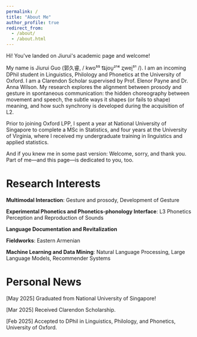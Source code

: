 ```yaml
---
permalink: /
title: "About Me"
author_profile: true
redirect_from: 
  - /about/
  - /about.html
---
```


Hi! You've landed on Jiurui's academic page and welcome!

My name is Jiurui Guo (郭久睿, / kwo⁵⁵ t͡ɕjou̯²¹⁴ ʐwei̯⁵¹ /). I am an incoming DPhil student in Linguistics, Philology and Phonetics at the University of Oxford.
I am a Clarendon Scholar supervised by Prof. Elenor Payne and Dr. Anna Wilson. My research explores the alignment between prosody and gesture in spontaneous communication: the hidden choreography between movement and speech, the subtle ways it shapes (or fails to shape) meaning, and how such synchrony is developed during the acquisition of L2.

Prior to joining Oxford LPP, I spent a year at National University of Singapore to complete a MSc in Statistics, and four years at the University of Virginia, where I received my undergraduate training in linguistics and applied statistics.

And if you knew me in some past version:
Welcome, sorry, and thank you.
Part of me—and this page—is dedicated to you, too.

Research Interests
======

**Multimodal Interaction**: Gesture and prosody, Development of Gesture

**Experimental Phonetics and Phonetics-phonology Interface**: L3 Phonetics Perception and Reproduction of Sounds

**Language Documentation and Revitalization**

**Fieldworks**: Eastern Armenian

**Machine Learning and Data Mining**: Natural Language Processing, Large Language Models, Recommender Systems

Personal News
======

[May 2025] Graduated from National University of Singapore!

[Mar 2025] Received Clarendon Scholarship.

[Feb 2025] Accepted to DPhil in Linguistics, Philology, and Phonetics, University of Oxford.

